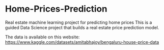 # Home-Prices-Prediction
Real estate machine learning project for predicting home prices
This is a guided Data Science project that builds a real estate price prediction model. 

The data is available on this website: https://www.kaggle.com/datasets/amitabhajoy/bengaluru-house-price-data
